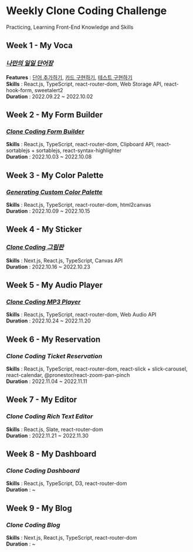 # Weekly Clone Coding Challenge

Practicing, Learning Front-End Knowledge and Skills

## Week 1 - My Voca
### __*[나만의 일일 단어장](https://github.com/namiein/my-voca)*__   
__Features__ : [단어 추가하기](https://github.com/namiein/weekly-clone-coding/blob/main/my-voca/1.md), [카드 구현하기](https://github.com/namiein/weekly-clone-coding/blob/main/my-voca/2.md), [테스트 구현하기](https://github.com/namiein/weekly-clone-coding/blob/main/my-voca/3.md)   
__Skills__ : React.js, TypeScript, react-router-dom, Web Storage API, react-hook-form,  sweetalert2   
__Duration__ : 2022.09.22 ~ 2022.10.02   

## Week 2 - My Form Builder
### __*[Clone Coding Form Builder](https://github.com/namiein/my-form-builder)*__   
__Skills__ : React.js, TypeScript, react-router-dom, Clipboard API, react-sortablejs + sortablejs, react-syntax-highlighter   
__Duration__ : 2022.10.03 ~ 2022.10.08   

## Week 3 - My Color Palette
### __*[Generating Custom Color Palette](https://github.com/namiein/my-color-palette)*__   
__Skills__ : React.js, TypeScript, react-router-dom, html2canvas   
__Duration__ : 2022.10.09 ~ 2022.10.15   

## Week 4 - My Sticker
### __*[Clone Coding 그림판](https://github.com/namiein/my-sticker)*__   
__Skills__ : Next.js, React.js, TypeScript, Canvas API   
__Duration__ : 2022.10.16 ~ 2022.10.23   

## Week 5 - My Audio Player
### __*[Clone Coding MP3 Player](https://github.com/namiein/my-audio-player)*__   
__Skills__ : React.js, TypeScript, react-router-dom, Web Audio API   
__Duration__ : 2022.10.24 ~ 2022.11.20

## Week 6 - My Reservation
### __*Clone Coding Ticket Reservation*__   
__Skills__ : React.js, TypeScript, react-router-dom, react-slick + slick-carousel, react-calendar, @pronestor/react-zoom-pan-pinch    
__Duration__ : 2022.11.04 ~ 2022.11.11   

## Week 7 - My Editor
### __*Clone Coding Rich Text Editor*__   
__Skills__ : React.js, Slate, react-router-dom    
__Duration__ : 2022.11.21 ~ 2022.11.30

## Week 8 - My Dashboard
### __*Clone Coding Dashboard*__   
__Skills__ : React.js, TypeScript, D3, react-router-dom    
__Duration__ : ~  

## Week 9 - My Blog
### __*Clone Coding Blog*__   
__Skills__ : Next.js, React.js, TypeScript, react-router-dom    
__Duration__ : ~     
